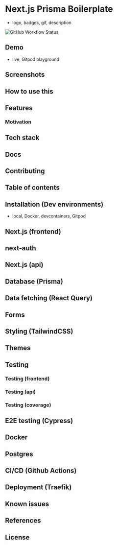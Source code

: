 # Next.js Prisma Boilerplate

- logo, badges, gif, description

![GitHub Workflow Status](https://img.shields.io/github/workflow/status/nemanjam/nextjs-prisma-boilerplate/Build%20and%20push%20Docker%20image?label=build%20docker%20image&logo=docker)

## Demo

- live, Gitpod playground

## Screenshots

## How to use this

## Features

### Motivation

## Tech stack

## Docs

## Contributing

## Table of contents

## Installation (Dev environments)

- local, Docker, devcontainers, Gitpod

## Next.js (frontend)

## next-auth

## Next.js (api)

## Database (Prisma)

## Data fetching (React Query)

## Forms

## Styling (TailwindCSS)

## Themes

## Testing

### Testing (frontend)

### Testing (api)

### Testing (coverage)

## E2E testing (Cypress)

## Docker

## Postgres

## CI/CD (Github Actions)

## Deployment (Traefik)

## Known issues

## References

## License
